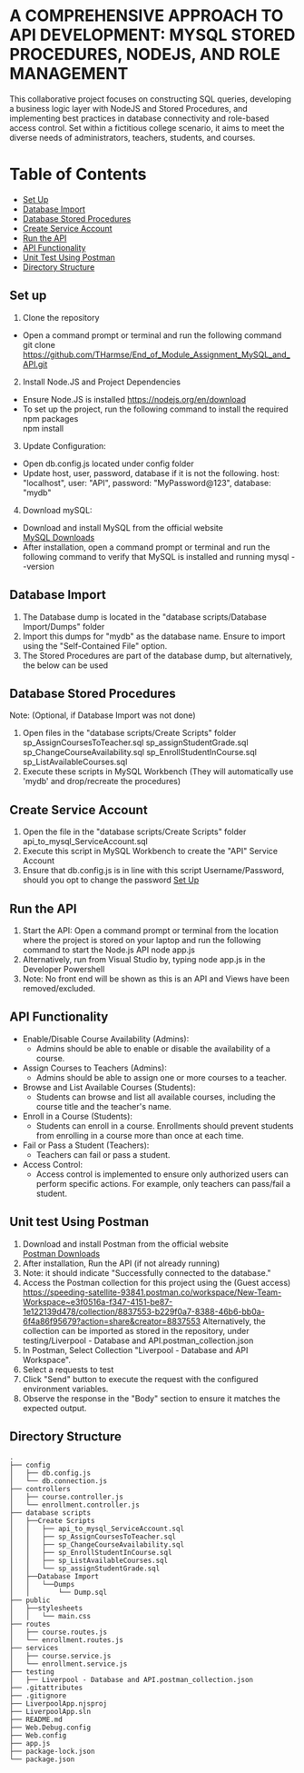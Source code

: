 # A COMPREHENSIVE APPROACH TO API DEVELOPMENT: MYSQL STORED PROCEDURES, NODEJS, AND ROLE MANAGEMENT 
This collaborative project focuses on constructing SQL queries, developing a business logic layer with NodeJS and Stored Procedures, and implementing best practices in database connectivity and role-based access control. Set within a fictitious college scenario, it aims to meet the diverse needs of administrators, teachers, students, and courses.

# Table of Contents
- [Set Up](#set-up)
- [Database Import](#database-import)
- [Database Stored Procedures](#database-stored-procedures)
- [Create Service Account](#create-service-account)
- [Run the API](#run-the-api)
- [API Functionality](#api-functionality)
- [Unit Test Using Postman](#unit-test-using-postman)
- [Directory Structure](#directory-structure)


## Set up

1. Clone the repository
- Open a command prompt or terminal and run the following command\
git clone https://github.com/THarmse/End_of_Module_Assignment_MySQL_and_API.git

2. Install Node.JS and Project Dependencies
- Ensure Node.JS is installed https://nodejs.org/en/download
- To set up the project, run the following command to install the required npm packages\
npm install

3. Update Configuration:
- Open db.config.js located under config folder
- Update host, user, password, database if it is not the following.
    host: "localhost",
    user: "API",
    password: "MyPassword@123",
    database: "mydb"

4. Download mySQL:
- Download and install MySQL from the official website\
[MySQL Downloads](https://dev.mysql.com/downloads/)
- After installation, open a command prompt or terminal and run the following command to verify that MySQL is installed and running
mysql --version

## Database Import
1. The Database dump is located in the "database scripts/Database Import/Dumps" folder
2. Import this dumps for "mydb" as the database name. Ensure to import using the "Self-Contained File" option.
3. The Stored Procedures are part of the database dump, but alternatively, the below can be used

## Database Stored Procedures 
Note: (Optional, if Database Import was not done)
1. Open files in the "database scripts/Create Scripts" folder
   sp_AssignCoursesToTeacher.sql
   sp_assignStudentGrade.sql
   sp_ChangeCourseAvailability.sql
   sp_EnrollStudentInCourse.sql
   sp_ListAvailableCourses.sql
2. Execute these scripts in MySQL Workbench (They will automatically use 'mydb' and drop/recreate the procedures)


## Create Service Account
1. Open the file in the "database scripts/Create Scripts" folder
   api_to_mysql_ServiceAccount.sql
2. Execute this script in MySQL Workbench to create the "API" Service Account
3. Ensure that db.config.js is in line with this script Username/Password, should you opt to change the password [Set Up](#set-up)
  
## Run the API
1. Start the API:
Open a command prompt or terminal from the location where the project is stored on your laptop and run the following command to start the Node.js API
node app.js
2. Alternatively, run from Visual Studio by, typing node app.js in the Developer Powershell
3. Note: No front end will be shown as this is an API and Views have been removed/excluded. 

## API Functionality
* Enable/Disable Course Availability (Admins):
    * Admins should be able to enable or disable the availability of a course.
* Assign Courses to Teachers (Admins):
    * Admins should be able to assign one or more courses to a teacher.
* Browse and List Available Courses (Students):
    * Students can browse and list all available courses, including the course title and the teacher's name.
* Enroll in a Course (Students):
    * Students can enroll in a course. Enrollments should prevent students from enrolling in a course more than once at each time.
* Fail or Pass a Student (Teachers):
    *   Teachers can fail or pass a student.
* Access Control:
    * Access control is implemented to ensure only authorized users can perform specific actions. For example, only teachers can pass/fail a student.

## Unit test Using Postman
1. Download and install Postman from the official website\
  [Postman Downloads](https://www.postman.com/downloads/)
2. After installation, Run the API (if not already running)
3. Note: it should indicate "Successfully connected to the database."
4. Access the Postman collection for this project using the (Guest access)\
   https://speeding-satellite-93841.postman.co/workspace/New-Team-Workspace~e3f0516a-f347-4151-be87-1e122139d478/collection/8837553-b229f0a7-8388-46b6-bb0a-6f4a86f95679?action=share&creator=8837553
   Alternatively, the collection can be imported as stored in the repository, under testing/Liverpool - Database and API.postman_collection.json
6. In Postman, Select Collection "Liverpool - Database and API Workspace".
7. Select a requests to test
8. Click "Send" button to execute the request with the configured environment variables.
9. Observe the response in the "Body" section to ensure it matches the expected output.

## Directory Structure
    .
    ├── config
    │   ├── db.config.js
    │   └── db.connection.js
    ├── controllers
    │   ├── course.controller.js
    │   └── enrollment.controller.js
    ├── database scripts
    │   ├──Create Scripts
    │   │   ├── api_to_mysql_ServiceAccount.sql
    │   │   ├── sp_AssignCoursesToTeacher.sql
    │   │   ├── sp_ChangeCourseAvailability.sql
    │   │   ├── sp_EnrollStudentInCourse.sql
    │   │   ├── sp_ListAvailableCourses.sql
    │   │   └── sp_assignStudentGrade.sql
    │   ├──Database Import
    │   │   └──Dumps    
    │   │       └── Dump.sql
    ├── public
    │   ├──stylesheets
    │   │   └── main.css
    ├── routes
    │   ├── course.routes.js
    │   └── enrollment.routes.js
    ├── services
    │   ├── course.service.js
    │   └── enrollment.service.js
    ├── testing
    │   ├── Liverpool - Database and API.postman_collection.json
    ├── .gitattributes
    ├── .gitignore
    ├── LiverpoolApp.njsproj
    ├── LiverpoolApp.sln
    ├── README.md
    ├── Web.Debug.config
    ├── Web.config
    ├── app.js
    ├── package-lock.json
    └── package.json
